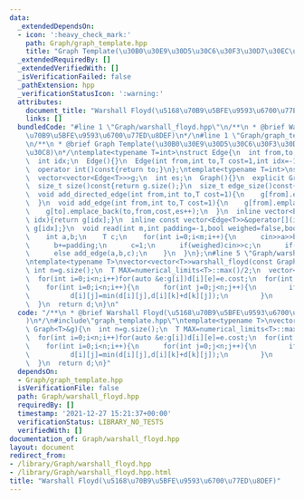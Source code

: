 ```yaml
---
data:
  _extendedDependsOn:
  - icon: ':heavy_check_mark:'
    path: Graph/graph_template.hpp
    title: "Graph Template(\u30B0\u30E9\u30D5\u30C6\u30F3\u30D7\u30EC\u30FC\u30C8)"
  _extendedRequiredBy: []
  _extendedVerifiedWith: []
  _isVerificationFailed: false
  _pathExtension: hpp
  _verificationStatusIcon: ':warning:'
  attributes:
    document_title: "Warshall Floyd(\u5168\u70B9\u5BFE\u9593\u6700\u77ED\u8DEF)"
    links: []
  bundledCode: "#line 1 \"Graph/warshall_floyd.hpp\"\n/**\n * @brief Warshall Floyd(\u5168\
    \u70B9\u5BFE\u9593\u6700\u77ED\u8DEF)\n*/\n#line 1 \"Graph/graph_template.hpp\"\
    \n/**\n * @brief Graph Template(\u30B0\u30E9\u30D5\u30C6\u30F3\u30D7\u30EC\u30FC\
    \u30C8)\n*/\ntemplate<typename T=int>\nstruct Edge{\n  int from,to;\n  T cost;\n\
    \  int idx;\n  Edge(){}\n  Edge(int from,int to,T cost=1,int idx=-1):from(from),to(to),cost(cost),idx(idx){}\n\
    \  operator int()const{return to;}\n};\ntemplate<typename T=int>\nstruct Graph{\n\
    \  vector<vector<Edge<T>>>g;\n  int es;\n  Graph(){}\n  explicit Graph(int n):g(n),es(0){}\n\
    \  size_t size()const{return g.size();}\n  size_t edge_size()const{return es;}\n\
    \  void add_directed_edge(int from,int to,T cost=1){\n    g[from].emplace_back(from,to,cost,es++);\n\
    \  }\n  void add_edge(int from,int to,T cost=1){\n    g[from].emplace_back(from,to,cost,es);\n\
    \    g[to].emplace_back(to,from,cost,es++);\n  }\n  inline vector<Edge<T>>&operator[](int\
    \ idx){return g[idx];}\n  inline const vector<Edge<T>>&operator[](int idx)const{return\
    \ g[idx];}\n  void read(int m,int padding=-1,bool weighed=false,bool direct=false){\n\
    \    int a,b;\n    T c;\n    for(int i=0;i<m;i++){\n      cin>>a>>b;\n      a+=padding;\n\
    \      b+=padding;\n      c=1;\n      if(weighed)cin>>c;\n      if(direct)add_directed_edge(a,b,c);\n\
    \      else add_edge(a,b,c);\n    }\n  }\n};\n#line 5 \"Graph/warshall_floyd.hpp\"\
    \ntemplate<typename T>\nvector<vector<T>>warshall_floyd(const Graph<T>&g){\n \
    \ int n=g.size();\n  T MAX=numerical_limits<T>::max()/2;\n  vector<vector<T>>d(n,vector<T>(n,MAX));\n\
    \  for(int i=0;i<n;i++)for(auto &e:g[i])d[i][e]=e.cost;\n  for(int k=0;k<n;k++){\n\
    \    for(int i=0;i<n;i++){\n      for(int j=0;j<n;j++){\n        if(d[i][k]!=MAX&d[k][j]!=MAX){\n\
    \          d[i][j]=min(d[i][j],d[i][k]+d[k][j]);\n        }\n      }\n    }\n\
    \  }\n  return d;\n}\n"
  code: "/**\n * @brief Warshall Floyd(\u5168\u70B9\u5BFE\u9593\u6700\u77ED\u8DEF\
    )\n*/\n#include\"graph_template.hpp\"\ntemplate<typename T>\nvector<vector<T>>warshall_floyd(const\
    \ Graph<T>&g){\n  int n=g.size();\n  T MAX=numerical_limits<T>::max()/2;\n  vector<vector<T>>d(n,vector<T>(n,MAX));\n\
    \  for(int i=0;i<n;i++)for(auto &e:g[i])d[i][e]=e.cost;\n  for(int k=0;k<n;k++){\n\
    \    for(int i=0;i<n;i++){\n      for(int j=0;j<n;j++){\n        if(d[i][k]!=MAX&d[k][j]!=MAX){\n\
    \          d[i][j]=min(d[i][j],d[i][k]+d[k][j]);\n        }\n      }\n    }\n\
    \  }\n  return d;\n}"
  dependsOn:
  - Graph/graph_template.hpp
  isVerificationFile: false
  path: Graph/warshall_floyd.hpp
  requiredBy: []
  timestamp: '2021-12-27 15:21:37+00:00'
  verificationStatus: LIBRARY_NO_TESTS
  verifiedWith: []
documentation_of: Graph/warshall_floyd.hpp
layout: document
redirect_from:
- /library/Graph/warshall_floyd.hpp
- /library/Graph/warshall_floyd.hpp.html
title: "Warshall Floyd(\u5168\u70B9\u5BFE\u9593\u6700\u77ED\u8DEF)"
---
```

